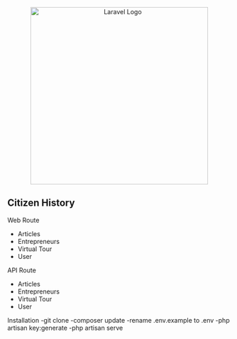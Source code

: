 <p align="center"><a href="https://laravel.com" target="_blank"><img src="https://raw.githubusercontent.com/laravel/art/master/logo-lockup/5%20SVG/2%20CMYK/1%20Full%20Color/laravel-logolockup-cmyk-red.svg" width="400" alt="Laravel Logo"></a></p>

## Citizen History

Web Route

-   Articles
-   Entrepreneurs
-   Virtual Tour
-   User

API Route

-   Articles
-   Entrepreneurs
-   Virtual Tour
-   User

Installation
-git clone
-composer update
-rename .env.example to .env
-php artisan key:generate
-php artisan serve
